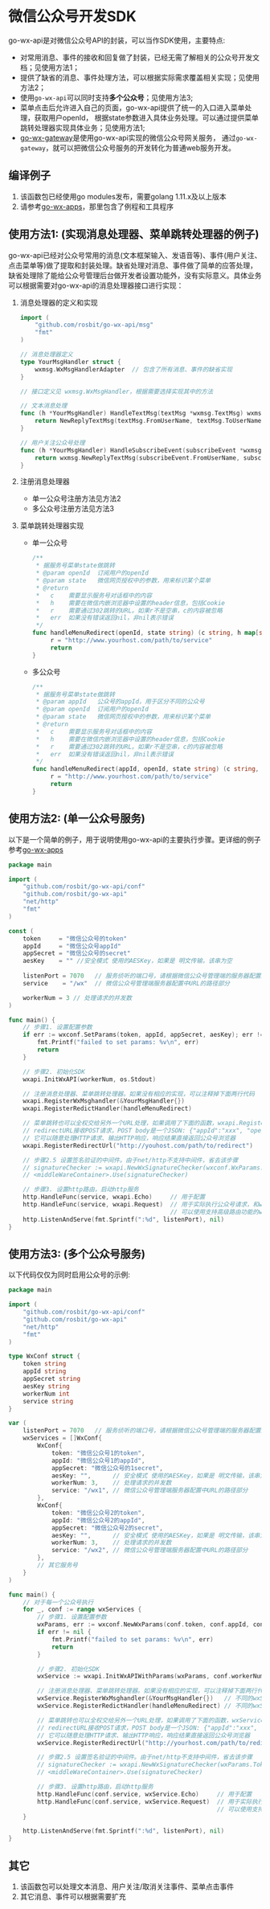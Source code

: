 # 微信公众号开发SDK

go-wx-api是对微信公众号API的封装，可以当作SDK使用，主要特点:

 - 对常用消息、事件的接收和回复做了封装，已经无需了解相关的公众号开发文档；见使用方法1；
 - 提供了缺省的消息、事件处理方法，可以根据实际需求覆盖相关实现；见使用方法2；
 - 使用`go-wx-api`可以同时支持**多个公众号**；见使用方法3;
 - 菜单点击后允许进入自己的页面，go-wx-api提供了统一的入口进入菜单处理，获取用户openId，
   根据state参数进入具体业务处理。可以通过提供菜单跳转处理器实现具体业务；见使用方法1;
 - [go-wx-gateway](https://github.com/rosbit/go-wx-gateway)是使用go-wx-api实现的微信公众号网关服务，
   通过`go-wx-gateway`，就可以把微信公众号服务的开发转化为普通web服务开发。

## 编译例子
 1. 该函数包已经使用go modules发布，需要golang 1.11.x及以上版本
 1. 请参考[go-wx-apps](https://github.com/rosbit/go-wx-apps)，那里包含了例程和工具程序

## 使用方法1: (实现消息处理器、菜单跳转处理器的例子)

go-wx-api已经对公众号常用的消息(文本框架输入、发语音等)、事件(用户关注、点击菜单等)做了提取和封装处理。缺省处理对消息、事件做了简单的应答处理，缺省处理除了能给公众号管理后台做开发者设置功能外，没有实际意义。具体业务可以根据需要对go-wx-api的消息处理器接口进行实现：

 1. 消息处理器的定义和实现

    ```go
    import (
        "github.com/rosbit/go-wx-api/msg"
        "fmt"
    )

    // 消息处理器定义
    type YourMsgHandler struct {
        wxmsg.WxMsgHandlerAdapter  // 包含了所有消息、事件的缺省实现
    }

    // 接口定义见 wxmsg.WxMsgHandler，根据需要选择实现其中的方法

    // 文本消息处理
    func (h *YourMsgHandler) HandleTextMsg(textMsg *wxmsg.TextMsg) wxmsg.ReplyMsg {
        return NewReplyTextMsg(textMsg.FromUserName, textMsg.ToUserName, fmt.Sprintf("收到了消息:%s", textMsg.Content))
    }

    // 用户关注公众号处理
    func (h *YourMsgHandler) HandleSubscribeEvent(subscribeEvent *wxmsg.SubscribeEvent) wxmsg.ReplyMsg {
        return wxmsg.NewReplyTextMsg(subscribeEvent.FromUserName, subscribeEvent.ToUserName, "welcome")
    }
    ```

 1. 注册消息处理器
    - 单一公众号注册方法见方法2
    - 多公众号注册方法见方法3

 1. 菜单跳转处理器实现
    - 单一公众号

       ```go
       /**
        * 据服务号菜单state做跳转
        * @param openId  订阅用户的openId
        * @param state   微信网页授权中的参数，用来标识某个菜单
        * @return
        *   c    需要显示服务号对话框中的内容
        *   h    需要在微信内嵌浏览器中设置的header信息，包括Cookie
        *   r    需要通过302跳转的URL。如果r不是空串，c的内容被忽略
        *   err  如果没有错误返回nil，非nil表示错误
        */
       func handleMenuRedirect(openId, state string) (c string, h map[string]string, r string, err error) {
            r = "http://www.yourhost.com/path/to/service"
            return
       }
       ```

    - 多公众号

       ```go
       /**
        * 据服务号菜单state做跳转
        * @param appId   公众号的appId，用于区分不同的公众号
        * @param openId  订阅用户的openId
        * @param state   微信网页授权中的参数，用来标识某个菜单
        * @return
        *   c    需要显示服务号对话框中的内容
        *   h    需要在微信内嵌浏览器中设置的header信息，包括Cookie
        *   r    需要通过302跳转的URL。如果r不是空串，c的内容被忽略
        *   err  如果没有错误返回nil，非nil表示错误
        */
       func handleMenuRedirect(appId, openId, state string) (c string, h map[string]string, r string, err error) {
            r = "http://www.yourhost.com/path/to/service"
            return
       }
       ```

## 使用方法2: (单一公众号服务)

以下是一个简单的例子，用于说明使用go-wx-api的主要执行步骤。更详细的例子参考[go-wx-apps](https://github.com/rosbit/go-wx-apps)

```go
package main

import (
	"github.com/rosbit/go-wx-api/conf"
	"github.com/rosbit/go-wx-api"
	"net/http"
	"fmt"
)

const (
	token     = "微信公众号的token"
	appId     = "微信公众号appId"
	appSecret = "微信公众号的secret"
	aesKey    = "" //安全模式 使用的AESKey，如果是 明文传输，该串为空
	
	listenPort = 7070   // 服务侦听的端口号，请根据微信公众号管理端的服务器配置正确设置
	service    = "/wx"  // 微信公众号管理端服务器配置中URL的路径部分

	workerNum = 3 // 处理请求的并发数
)

func main() {
	// 步骤1. 设置配置参数
	if err := wxconf.SetParams(token, appId, appSecret, aesKey); err != nil {
		fmt.Printf("failed to set params: %v\n", err)
		return
	}

	// 步骤2. 初始化SDK
	wxapi.InitWxAPI(workerNum, os.Stdout)

	// 注册消息处理器、菜单跳转处理器。如果没有相应的实现，可以注释掉下面两行代码
	wxapi.RegisterWxMsghandler(&YourMsgHandler{})
	wxapi.RegisterRedictHandler(handleMenuRedirect)

	// 菜单跳转也可以全权交给另外一个URL处理，如果调用了下面的函数，wxapi.RegisterRedictHandler()设置的处理器将被忽略
	// redirectURL接收POST请求，POST body是一个JSON: {"appId":"xxx", "openId", "xxx", "state": "xxx", "userInfo": {}}
	// 它可以随意处理HTTP请求、输出HTTP响应，响应结果直接返回公众号浏览器
	wxapi.RegisterRedirectUrl("http://youhost.com/path/to/redirect")

	// 步骤2.5 设置签名验证的中间件。由于net/http不支持中间件，省去该步骤
	// signatureChecker := wxapi.NewWxSignatureChecker(wxconf.WxParams.Token, 0, []string{service})
	// <middleWareContainer>.Use(signatureChecker)

	// 步骤3. 设置http路由，启动http服务
	http.HandleFunc(service, wxapi.Echo)     // 用于配置
	http.HandleFunc(service, wxapi.Request)  // 用于实际执行公众号请求，和wxapi.Echo只能使用一个。
	                                         // 可以使用支持高级路由功能的web框架同时设置，参考 github.com/rosbit/go-wx-api/samples/wx-echo-server
	http.ListenAndServe(fmt.Sprintf(":%d", listenPort), nil)
}
```

## 使用方法3: (多个公众号服务)

以下代码仅仅为同时启用公众号的示例:

```go
package main

import (
	"github.com/rosbit/go-wx-api/conf"
	"github.com/rosbit/go-wx-api"
	"net/http"
	"fmt"
)

type WxConf struct {
	token string
	appId string
	appSecret string
	aesKey string
	workerNum int
	service string
}

var (
	listenPort = 7070   // 服务侦听的端口号，请根据微信公众号管理端的服务器配置正确设置
	wxServices = []WxConf{
		WxConf{
			token: "微信公众号1的token",
			appId: "微信公众号1的appId",
			appSecret: "微信公众号的1secret",
			aesKey: "",      // 安全模式 使用的AESKey，如果是 明文传输，该串为空
			workerNum: 3,    // 处理请求的并发数
			service: "/wx1", // 微信公众号管理端服务器配置中URL的路径部分
		},
		WxConf{
			token: "微信公众号2的token",
			appId: "微信公众号2的appId",
			appSecret: "微信公众号2的secret",
			aesKey: "",      // 安全模式 使用的AESKey，如果是 明文传输，该串为空
			workerNum: 3,    // 处理请求的并发数
			service: "/wx2", // 微信公众号管理端服务器配置中URL的路径部分
		},
		// 其它服务号
	}
)

func main() {
	// 对于每一个公众号执行
	for _, conf := range wxServices {
		// 步骤1. 设置配置参数
		wxParams, err := wxconf.NewWxParams(conf.token, conf.appId, conf.appSecret, conf.aesKey)
		if err != nil {
			fmt.Printf("failed to set params: %v\n", err)
			return
		}

		// 步骤2. 初始化SDK
		wxService := wxapi.InitWxAPIWithParams(wxParams, conf.workerNum, os.Stdout)

		// 注册消息处理器、菜单跳转处理器。如果没有相应的实现，可以注释掉下面两行代码
		wxService.RegisterWxMsghandler(&YourMsgHandler{})   // 不同的wxService可以有不同的MsgHandler
		wxService.RegisterRedictHandler(handleMenuRedirect) // 不同的wxSercice可以有不同的RedirectHandler

		// 菜单跳转也可以全权交给另外一个URL处理，如果调用了下面的函数，wxService.RegisterRedictHandler()设置的处理器将被忽略
		// redirectURL接收POST请求，POST body是一个JSON: {"appId":"xxx", "openId", "xxx", "state": "xxx", "userInfo": {}}
		// 它可以随意处理HTTP请求、输出HTTP响应，响应结果直接返回公众号浏览器
		wxService.RegisterRedirectUrl("http://yourhost.com/path/to/redirect")

		// 步骤2.5 设置签名验证的中间件。由于net/http不支持中间件，省去该步骤
		// signatureChecker := wxapi.NewWxSignatureChecker(wxParams.Token, 0, []string{conf.service})
		// <middleWareContainer>.Use(signatureChecker)

		// 步骤3. 设置http路由，启动http服务
		http.HandleFunc(conf.service, wxService.Echo)     // 用于配置
		http.HandleFunc(conf.service, wxService.Request)  // 用于实际执行公众号请求，和wxService.Echo只能使用一个。
		                                                  // 可以使用支持高级路由功能的web框架同时设置
	}

	http.ListenAndServe(fmt.Sprintf(":%d", listenPort), nil)
}

```

## 其它
 1. 该函数包可以处理文本消息、用户关注/取消关注事件、菜单点击事件
 2. 其它消息、事件可以根据需要扩充
